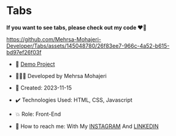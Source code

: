 # Tabs

**If you want to see tabs, please check out my code ♥️👀**

https://github.com/Mehrsa-Mohajeri-Developer/Tabs/assets/145048780/26f83ee7-966c-4a52-b615-bd97ef26f03f

- 🔗 [Demo Project](https://mehrsa-mohajeri-developer.github.io/Tabs/)
  
- 👩🏻‍💻 Developed by Mehrsa Mohajeri

- 📆 Created: 2023-11-15

- ✔️ Technologies Used: HTML, CSS, Javascript

- 💥 Role: Front-End

- 📲 How to reach me: With My [INSTAGRAM](https://www.instagram.com/mehrsa_mohajeri_developer) And [LINKEDIN](https://www.linkedin.com/in/mehrsa-mohajeri-developer)
  
